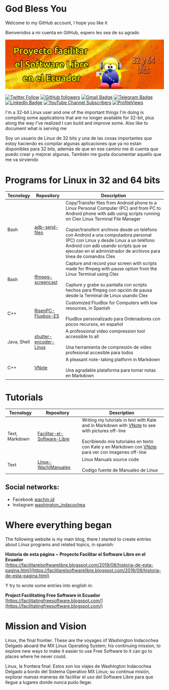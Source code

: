 # God Bless You
Welcome to my GitHub account, I hope you like it

Bienvenidos a mi cuenta en GitHub, espero les sea de su agrado

![](vx_images/20544300826596.png)

[![Twitter Follow](https://img.shields.io/twitter/follow/wachin_id?style=social)](https://twitter.com/intent/follow?screen_name=wachin_id)
[![GitHub followers](https://img.shields.io/github/followers/wachin?label=Follow&style=social)](https://github.com/wachin/?tab=follow)
[![Gmail Badge](https://img.shields.io/badge/-wachin.id@gmail.com-c14438?style=social&logo=Gmail&logoColor=red&link=mailto:wachin.id@gmail.com)](mailto:wachin.id@gmail.com)
[![Telegram Badge](https://img.shields.io/badge/-Telegram-c14438?style=social&logo=Telegram&logoColor=red&link=https://t.me/pfsle)](https://t.me/pfsle)
[![LinkedIn Badge](https://img.shields.io/badge/-LinkedIn-blue?style=social&logo=Linkedin&logoColor=blue&link=https://www.linkedin.com/in/wachin/)](https://www.linkedin.com/in/wachin/)
[![YouTube Channel Subscribers](https://img.shields.io/youtube/channel/subscribers/UC3iYPG22R0QXL5pF2ssDUmw?style=social)](https://www.youtube.com/channel/UC3iYPG22R0QXL5pF2ssDUmw)
[![ProfileViews](https://komarev.com/ghpvc/?username=wachin&color=red&style=flat)](https://komarev.com/ghpvc/?username=wachin)

I'm a 32-bit Linux user and one of the important things I'm doing is compiling some applications that are no longer available for 32-bit, plus along the way I've realized I can build and improve some. Also like to document what is serving me

Soy un usuario de Linux de 32 bits y una de las cosas importantes que estoy haciendo es compilar algunas aplicaciones que ya no están disponibles para 32 bits, además de que en ese camino me di cuenta que puedo crear y mejorar algunas. También me gusta documentar aquello que me va sirviendo


# Programs for Linux in 32 and 64 bits
|  Tecnology  |                                      Repository                                      |                                                                                                                                                                                                          Description                                                                                                                                                                                                           |
| ----------- | ------------------------------------------------------------------------------------ | ------------------------------------------------------------------------------------------------------------------------------------------------------------------------------------------------------------------------------------------------------------------------------------------------------------------------------------------------------------------------------------------------------------------------------ |
| Bash        | [adb-send-files](https://github.com/wachin/adb-send-files)                           | Copy/Transfer files from Android phone to a Linux Personal Computer (PC) and from PC to Android phone with adb using scripts running on Clex Linux Terminal File Manager <br/> <br/> Copiar/transferir archivos desde un teléfono con Android a una computadora personal (PC) con Linux y desde Linux a un teléfono Android con adb usando scripts que se ejecutan en el administrador de archivos para linea de comandos Clex |
| Bash        | [ffmpeg-screencast](https://github.com/wachin/ffmpeg-screencast)                     | Capture and record your screen with scripts made for ffmpeg with pause option from the Linux Terminal using Clex <br/> <br/> Capture y grabe su pantalla con scripts hechos para ffmpeg con opción de pausa desde la Terminal de Linux usando Clex                                                                                                                                                                             |
| C++        | [RisenPC-Fluxbox-ES](https://github.com/wachin/RisenPC-Fluxbox-ES)                   | Customized FluxBox for Computers with low resources, in Spanish <br/> <br/> FluxBox personalizado para Ordenadores con pocos recursos, en español                                                                                                                                                                                                                                                                              |
| Java, Shell | [shutter-encoder-Linux](https://github.com/wachin/shutter-encoder-Linux)             | A professional video compression tool accessible to all <br/> <br/> Una herramienta de compresión de video profesional accesible para todos                                                                                                                                                                                                                                                                                    |
| C++         | [VNote](https://github.com/wachin/vnote)                                             | A pleasant note-taking platform in Markdown <br/> <br/> Una agradable plataforma para tomar notas en Markdown                                                                                                                                                                                                                                                                                                                  |

# Tutorials
|  Tecnology  |                                      Repository                                      |                                                                                                                                                                                                          Description                                                                                                                                                                                                           |
| ----------- | ------------------------------------------------------------------------------------ | ------------------------------------------------------------------------------------------------------------------------------------------------------------------------------------------------------------------------------------------------------------------------------------------------------------------------------------------------------------------------------------------------------------------------------ |
| Text, Markdown    | [Facilitar-el-Software-Libre](https://github.com/wachin/Facilitar-el-Software-Libre) | Writing my tutorials in text with Kate and in Markdown with [VNote](https://github.com/wachin/vnote) to see with pictures off-line <br/> <br/> Escribiendo mis tutoriales en texto con Kate y en Markdown con [VNote](https://github.com/wachin/vnote) para ver con imagenes off-line                                                                                                                                                                                                                                                                                                        |
| Text   | [Linux-WachiManuales](https://github.com/wachin/Linux-WachiManuales)                 | Linux Manuals source code <br/> <br/> Codigo fuente de Manuales de Linux                                                                                                                                                                                                                                                                                                                                                                                     |


## Social networks: 
- Facebook [wachin.id](https://www.facebook.com/wachin.id)  
- Instagram [washington_indacochea](https://www.instagram.com/washington_indacochea/)  

# Where everything began
The following website is my main blog, there I started to create entries about Linux programs and related topics, in spanish:

**Historia de esta página ~ Proyecto Facilitar el Software Libre en el Ecuador**  
[https://facilitarelsoftwarelibre.blogspot.com/2019/08/historia-de-esta-pagina.html](https://facilitarelsoftwarelibre.blogspot.com/2019/08/historia-de-esta-pagina.html)

Y try to wrote some entries into english in:

**Project Facilitating Free Software in Ecuador**  
[https://facilitatingfreesoftware.blogspot.com/](https://facilitatingfreesoftware.blogspot.com/)

# Mission and Vision
Linux, the final frontier. These are the voyages of Washington Indacochea Delgado aboard the MX Linux Operating System; his continuing mission, to explore new ways to make it easier to use Free Software to it can go to places where he never could.

Linux, la frontera final. Estos son los viajes de Washington Indacochea Delgado a bordo del Sistema Operativo MX Linux; su continua misión, explorar nuevas maneras de facilitar el uso del Software Libre para que llegue a lugares donde nunca pudo llegar.





